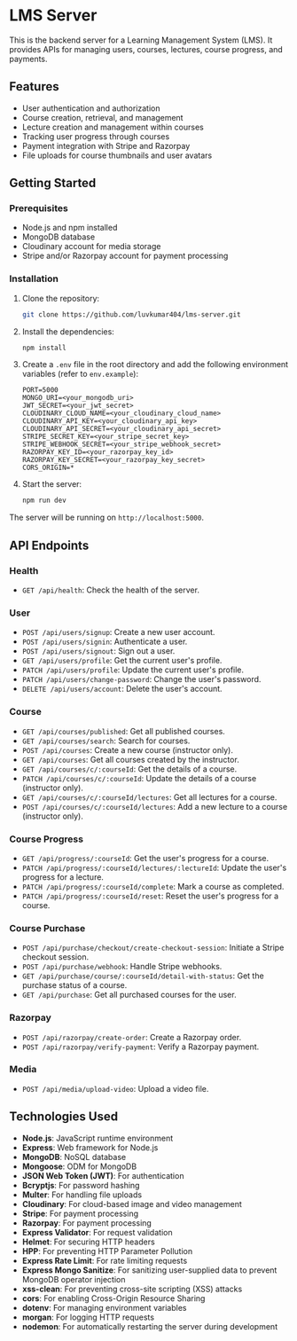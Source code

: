# LMS Server

This is the backend server for a Learning Management System (LMS). It provides APIs for managing users, courses, lectures, course progress, and payments.

## Features

*   User authentication and authorization
*   Course creation, retrieval, and management
*   Lecture creation and management within courses
*   Tracking user progress through courses
*   Payment integration with Stripe and Razorpay
*   File uploads for course thumbnails and user avatars

## Getting Started

### Prerequisites

*   Node.js and npm installed
*   MongoDB database
*   Cloudinary account for media storage
*   Stripe and/or Razorpay account for payment processing

### Installation

1.  Clone the repository:
    ```bash
    git clone https://github.com/luvkumar404/lms-server.git
    ```
2.  Install the dependencies:
    ```bash
    npm install
    ```
3.  Create a `.env` file in the root directory and add the following environment variables (refer to `env.example`):
    ```
    PORT=5000
    MONGO_URI=<your_mongodb_uri>
    JWT_SECRET=<your_jwt_secret>
    CLOUDINARY_CLOUD_NAME=<your_cloudinary_cloud_name>
    CLOUDINARY_API_KEY=<your_cloudinary_api_key>
    CLOUDINARY_API_SECRET=<your_cloudinary_api_secret>
    STRIPE_SECRET_KEY=<your_stripe_secret_key>
    STRIPE_WEBHOOK_SECRET=<your_stripe_webhook_secret>
    RAZORPAY_KEY_ID=<your_razorpay_key_id>
    RAZORPAY_KEY_SECRET=<your_razorpay_key_secret>
    CORS_ORIGIN=*
    ```
4.  Start the server:
    ```bash
    npm run dev
    ```

The server will be running on `http://localhost:5000`.

## API Endpoints

### Health

*   `GET /api/health`: Check the health of the server.

### User

*   `POST /api/users/signup`: Create a new user account.
*   `POST /api/users/signin`: Authenticate a user.
*   `POST /api/users/signout`: Sign out a user.
*   `GET /api/users/profile`: Get the current user's profile.
*   `PATCH /api/users/profile`: Update the current user's profile.
*   `PATCH /api/users/change-password`: Change the user's password.
*   `DELETE /api/users/account`: Delete the user's account.

### Course

*   `GET /api/courses/published`: Get all published courses.
*   `GET /api/courses/search`: Search for courses.
*   `POST /api/courses`: Create a new course (instructor only).
*   `GET /api/courses`: Get all courses created by the instructor.
*   `GET /api/courses/c/:courseId`: Get the details of a course.
*   `PATCH /api/courses/c/:courseId`: Update the details of a course (instructor only).
*   `GET /api/courses/c/:courseId/lectures`: Get all lectures for a course.
*   `POST /api/courses/c/:courseId/lectures`: Add a new lecture to a course (instructor only).

### Course Progress

*   `GET /api/progress/:courseId`: Get the user's progress for a course.
*   `PATCH /api/progress/:courseId/lectures/:lectureId`: Update the user's progress for a lecture.
*   `PATCH /api/progress/:courseId/complete`: Mark a course as completed.
*   `PATCH /api/progress/:courseId/reset`: Reset the user's progress for a course.

### Course Purchase

*   `POST /api/purchase/checkout/create-checkout-session`: Initiate a Stripe checkout session.
*   `POST /api/purchase/webhook`: Handle Stripe webhooks.
*   `GET /api/purchase/course/:courseId/detail-with-status`: Get the purchase status of a course.
*   `GET /api/purchase`: Get all purchased courses for the user.

### Razorpay

*   `POST /api/razorpay/create-order`: Create a Razorpay order.
*   `POST /api/razorpay/verify-payment`: Verify a Razorpay payment.

### Media

*   `POST /api/media/upload-video`: Upload a video file.

## Technologies Used

*   **Node.js**: JavaScript runtime environment
*   **Express**: Web framework for Node.js
*   **MongoDB**: NoSQL database
*   **Mongoose**: ODM for MongoDB
*   **JSON Web Token (JWT)**: For authentication
*   **Bcryptjs**: For password hashing
*   **Multer**: For handling file uploads
*   **Cloudinary**: For cloud-based image and video management
*   **Stripe**: For payment processing
*   **Razorpay**: For payment processing
*   **Express Validator**: For request validation
*   **Helmet**: For securing HTTP headers
*   **HPP**: For preventing HTTP Parameter Pollution
*   **Express Rate Limit**: For rate limiting requests
*   **Express Mongo Sanitize**: For sanitizing user-supplied data to prevent MongoDB operator injection
*   **xss-clean**: For preventing cross-site scripting (XSS) attacks
*   **cors**: For enabling Cross-Origin Resource Sharing
*   **dotenv**: For managing environment variables
*   **morgan**: For logging HTTP requests
*   **nodemon**: For automatically restarting the server during development
